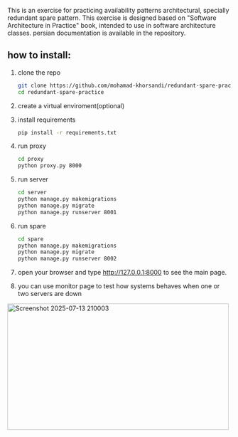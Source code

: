 This is an exercise for practicing availability patterns architectural, specially redundant spare pattern.
This exercise is designed based on "Software Architecture in Practice" book, intended to use in software architecture classes.
persian documentation is available in the repository.
## how to install:

1. clone the repo

    ```bash
    git clone https://github.com/mohamad-khorsandi/redundant-spare-practice.git
    cd redundant-spare-practice   
    ```

2. create a virtual enviroment(optional)

3. install requirements

   ```bash
   pip install -r requirements.txt
   ```

4. run proxy

    ```bash
    cd proxy
    python proxy.py 8000
    ```

5. run server

    ```bash
    cd server
    python manage.py makemigrations
    python manage.py migrate
    python manage.py runserver 8001
    ```

6. run spare

    ```bash
    cd spare
    python manage.py makemigrations
    python manage.py migrate
    python manage.py runserver 8002
    ```

7. open your browser and type http://127.0.0.1:8000 to see the main page. 

8. you can use monitor page to test how systems behaves when one or two servers are down

<img width="498" height="284" alt="Screenshot 2025-07-13 210003" src="https://github.com/user-attachments/assets/eace466a-ccbd-464c-874e-e34d7eb0e4ab" />

